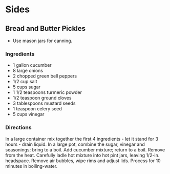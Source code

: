 # Sides

## Bread and Butter Pickles

* Use mason jars for canning.

### Ingredients

* 1 gallon cucumber
* 8 large onions
* 2 chopped green bell peppers
* 1/2 cup salt
* 5 cups sugar
* 1 1/2 teaspoons turmeric powder
* 1/2 teaspoon ground cloves
* 3 tablespoons mustard seeds
* 1 teaspoon celery seed
* 5 cups vinegar

### Directions

In a large container mix together the first 4 ingredients - let it stand for 3 hours - drain liquid. In a large pot, combine the sugar, vinegar and seasonings; bring to a boil. Add cucumber mixture; return to a boil. Remove from the heat. Carefully ladle hot mixture into hot pint jars, leaving 1/2-in. headspace. Remove air bubbles, wipe rims and adjust lids. Process for 10 minutes in boiling-water.

